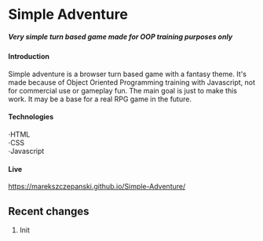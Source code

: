 # Simple Adventure 
##### Very simple turn based game made for OOP training purposes only

#### Introduction
Simple adventure is a browser turn based game with a fantasy theme. It's made because of Object Oriented Programming training with Javascript, not for commercial use or gameplay fun. The main goal is just to make this work. It may be a base for a real RPG game in the future.

#### Technologies
⋅HTML  
⋅CSS  
⋅Javascript  

#### Live
https://marekszczepanski.github.io/Simple-Adventure/

## Recent changes
1) Init